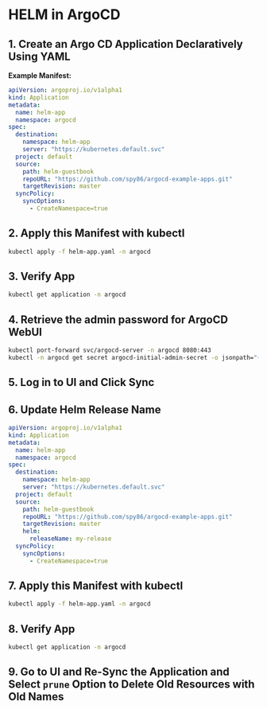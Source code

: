 # HELM in ArgoCD

## 1. Create an Argo CD Application Declaratively Using YAML

**Example Manifest:**

```yaml
apiVersion: argoproj.io/v1alpha1
kind: Application
metadata: 
  name: helm-app
  namespace: argocd
spec: 
  destination: 
    namespace: helm-app
    server: "https://kubernetes.default.svc"
  project: default
  source: 
    path: helm-guestbook
    repoURL: "https://github.com/spy86/argocd-example-apps.git"
    targetRevision: master
  syncPolicy:
    syncOptions:
      - CreateNamespace=true
```

## 2. Apply this Manifest with kubectl

```bash
kubectl apply -f helm-app.yaml -n argocd
```

## 3. Verify App

```bash
kubectl get application -n argocd
```

## 4. Retrieve the admin password for ArgoCD WebUI

```bash
kubectl port-forward svc/argocd-server -n argocd 8080:443
kubectl -n argocd get secret argocd-initial-admin-secret -o jsonpath="{.data.password}" | base64 -d; echo
```

## 5. Log in to UI and Click Sync

## 6. Update Helm Release Name

```yaml
apiVersion: argoproj.io/v1alpha1
kind: Application
metadata: 
  name: helm-app
  namespace: argocd
spec: 
  destination: 
    namespace: helm-app
    server: "https://kubernetes.default.svc"
  project: default
  source: 
    path: helm-guestbook
    repoURL: "https://github.com/spy86/argocd-example-apps.git"
    targetRevision: master
    helm:
      releaseName: my-release
  syncPolicy:
    syncOptions:
      - CreateNamespace=true
```

## 7. Apply this Manifest with kubectl

```bash
kubectl apply -f helm-app.yaml -n argocd
```

## 8. Verify App

```bash
kubectl get application -n argocd
```

## 9. Go to UI and Re-Sync the Application and Select `prune` Option to Delete Old Resources with Old Names
